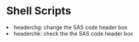 # Shell Scripts
<li>headerchg: change the SAS code header box</li>
<li>headerchk: check the the SAS code header box</li>
